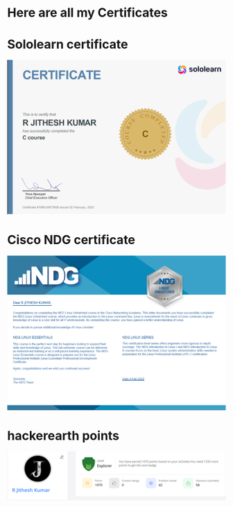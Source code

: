 # Here are all my Certificates
# Sololearn certificate
![Sololearn certificate](solo.png)
# Cisco NDG certificate
![Cisco NDG certificate](ndg.png)
# hackerearth points
![hackerearth points](hacker.png)
